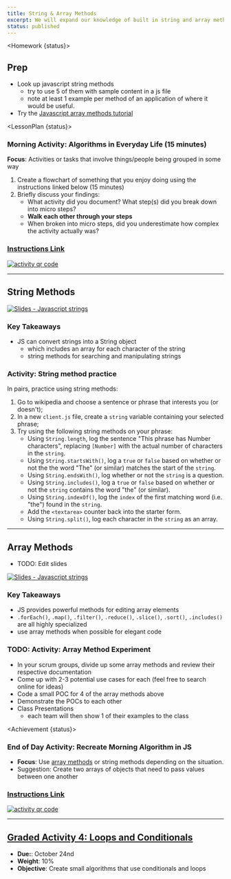 ```yaml
---
title: String & Array Methods
excerpt: We will expand our knowledge of built in string and array methods by comparing the two.
status: published
---
```


<script>
	import Homework from "$lib/components/Homework.svelte";
	import LessonPlan from "$lib/components/LessonPlan.svelte";
	import Achievement from "$lib/components/Achievement.svelte";
</script>

<Homework {status}>

<h2>Prep</h2>

- Look up javascript string methods
  - try to use 5 of them with sample content in a js file
  - note at least 1 example per method of an application of where it would be useful.
- Try the [Javascript array methods tutorial](https://www.freecodecamp.org/news/complete-introduction-to-the-most-useful-javascript-array-methods/)

</Homework>

<LessonPlan {status}>

### Morning Activity: Algorithms in Everyday Life (15 minutes)

**Focus**: Activities or tasks that involve things/people being grouped in some way

1. Create a flowchart of something that you enjoy doing using the instructions linked below (15 minutes)
2. Briefly discuss your findings:
   - What activity did you document? What step(s) did you break down into micro steps?
   - **Walk each other through your steps**
   - When broken into micro steps, did you underestimate how complex the activity actually was?

<a href="https://gist.github.com/lilyx13/423ffbe6e8da87497b134985ba90ab15">
  <h3>Instructions Link</h3>
  <img src="/images/qr-codes/algorithm-activity.png" alt="activity qr code" class="w-48">
</a>

---

<h2>String Methods</h2>

[![Slides - Javascript strings](/images/slides/cpnt-262/js-strings.png)](/slides/cpnt-262/js-strings)

### Key Takeaways

- JS can convert strings into a String object
  - which includes an array for each character of the string
  - string methods for searching and manipulating strings

### Activity: String method practice

In pairs, practice using string methods:

1. Go to wikipedia and choose a sentence or phrase that interests you (or doesn't);
2. In a new `client.js` file, create a `string` variable containing your selected phrase;
3. Try using the following string methods on your phrase:
   - Using `String.length`, log the sentence "This phrase has Number characters", replacing `[Number]` with the actual number of characters in the `string`.
   - Using `String.startsWith()`, log a `true` or `false` based on whether or not the the word "The" (or similar) matches the start of the `string`.
   - Using `String.endsWith()`, log whether or not the `string` is a question.
   - Using `String.includes()`, log a `true` or `false` based on whether or not the `string` contains the word "the" (or similar).
   - Using `String.indexOf()`, log the `index` of the first matching word (i.e. "the") found in the `string`.
   - Add the `<textarea>` counter back into the starter form.
   - Using `String.split()`, log each character in the `string` as an array.

---

<h2>Array Methods</h2>

- TODO: Edit slides

[![Slides - Javascript strings](/images/slides/cpnt-262/js-higher-order-array-methods.png)](/slides/cpnt-262/js-higher-order-array-methods)

### Key Takeaways

- JS provides powerful methods for editing array elements
- `.forEach()`, `.map()`, `.filter()`, `.reduce()`, `.slice()`, `.sort()`, `.includes()` are all highly specialized
- use array methods when possible for elegant code

### TODO: Activity: Array Method Experiment

- In your scrum groups, divide up some array methods and review their respective documentation
- Come up with 2-3 potential use cases for each (feel free to search online for ideas)
- Code a small POC for 4 of the array methods above
- Demonstrate the POCs to each other
- Class Presentations
  - each team will then show 1 of their examples to the class

</LessonPlan>

<Achievement {status}>

### End of Day Activity: Recreate Morning Algorithm in JS

- **Focus**: Use [array methods](https://developer.mozilla.org/en-US/docs/Web/JavaScript/Reference/Global_Objects/Array) or string methods depending on the situation.
- Suggestion: Create two arrays of objects that need to pass values between one another

<a href="https://gist.github.com/lilyx13/c81f1e72f83586efcd97206b806fd494">
  <h3>Instructions Link</h3>
  <img src="/images/qr-codes/algorithm-followup-activity.png" alt="activity qr code" class="w-48">
</a>

---

<h2><a href="/courses/cpnt-262/assessments/activity-4">Graded Activity 4: Loops and Conditionals</a></h2>

- **Due:**: October 24nd
- **Weight**: 10%
- **Objective**: Create small algorithms that use conditionals and loops

</Achievement>
